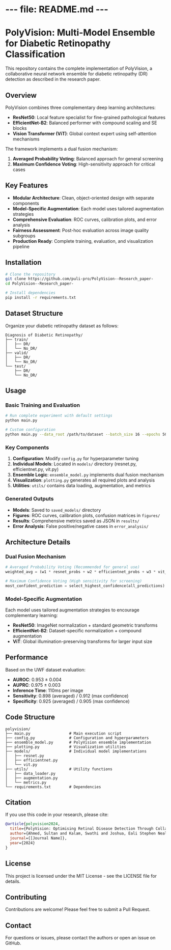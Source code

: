 # --- file: README.md ---
# PolyVision: Multi-Model Ensemble for Diabetic Retinopathy Classification

This repository contains the complete implementation of PolyVision, a collaborative neural network ensemble for diabetic retinopathy (DR) detection as described in the research paper.

## Overview

PolyVision combines three complementary deep learning architectures:
- **ResNet50**: Local feature specialist for fine-grained pathological features
- **EfficientNet-B2**: Balanced performer with compound scaling and SE blocks
- **Vision Transformer (ViT)**: Global context expert using self-attention mechanisms

The framework implements a dual fusion mechanism:
1. **Averaged Probability Voting**: Balanced approach for general screening
2. **Maximum Confidence Voting**: High-sensitivity approach for critical cases

## Key Features

- **Modular Architecture**: Clean, object-oriented design with separate components
- **Model-Specific Augmentation**: Each model uses tailored augmentation strategies
- **Comprehensive Evaluation**: ROC curves, calibration plots, and error analysis
- **Fairness Assessment**: Post-hoc evaluation across image quality subgroups
- **Production Ready**: Complete training, evaluation, and visualization pipeline

## Installation

```bash
# Clone the repository
git clone https://github.com/puli-pro/PolyVision--Research_paper-
cd PolyVision--Research_paper-

# Install dependencies
pip install -r requirements.txt
```

## Dataset Structure

Organize your diabetic retinopathy dataset as follows:
```
Diagnosis of Diabetic Retinopathy/
├── train/
│   ├── DR/
│   └── No_DR/
├── valid/
│   ├── DR/
│   └── No_DR/
└── test/
    ├── DR/
    └── No_DR/
```

## Usage

### Basic Training and Evaluation

```bash
# Run complete experiment with default settings
python main.py

# Custom configuration
python main.py --data_root /path/to/dataset --batch_size 16 --epochs 50 --lr 1e-5
```

### Key Components

1. **Configuration**: Modify `config.py` for hyperparameter tuning
2. **Individual Models**: Located in `models/` directory (resnet.py, efficientnet.py, vit.py)
3. **Ensemble Logic**: `ensemble_model.py` implements dual fusion mechanism
4. **Visualization**: `plotting.py` generates all required plots and analysis
5. **Utilities**: `utils/` contains data loading, augmentation, and metrics

### Generated Outputs

- **Models**: Saved to `saved_models/` directory
- **Figures**: ROC curves, calibration plots, confusion matrices in `figures/`
- **Results**: Comprehensive metrics saved as JSON in `results/`
- **Error Analysis**: False positive/negative cases in `error_analysis/`

## Architecture Details

### Dual Fusion Mechanism

```python
# Averaged Probability Voting (Recommended for general use)
weighted_avg = (w1 * resnet_probs + w2 * efficientnet_probs + w3 * vit_probs)

# Maximum Confidence Voting (High sensitivity for screening)
most_confident_prediction = select_highest_confidence(all_predictions)
```

### Model-Specific Augmentation

Each model uses tailored augmentation strategies to encourage complementary learning:
- **ResNet50**: ImageNet normalization + standard geometric transforms
- **EfficientNet-B2**: Dataset-specific normalization + compound augmentation
- **ViT**: Global illumination-preserving transforms for larger input size

## Performance

Based on the UWF dataset evaluation:
- **AUROC**: 0.953 ± 0.004
- **AUPRC**: 0.975 ± 0.003
- **Inference Time**: 110ms per image
- **Sensitivity**: 0.898 (averaged) / 0.912 (max confidence)
- **Specificity**: 0.925 (averaged) / 0.905 (max confidence)

## Code Structure

```
polyvision/
├── main.py                 # Main execution script
├── config.py               # Configuration and hyperparameters
├── ensemble_model.py       # PolyVision ensemble implementation
├── plotting.py             # Visualization utilities
├── models/                 # Individual model implementations
│   ├── resnet.py
│   ├── efficientnet.py
│   └── vit.py
├── utils/                  # Utility functions
│   ├── data_loader.py
│   ├── augmentation.py
│   └── metrics.py
└── requirements.txt        # Dependencies
```

## Citation

If you use this code in your research, please cite:

```bibtex
@article{polyvision2024,
  title={PolyVision: Optimising Retinal Disease Detection Through Collaborative Neural Networks},
  author={Ahmed, Sultan and Kalam, Swathi and Joshua, Eali Stephen Neal and Abdeljaber, Hikmat A. M.},
  journal={[Journal Name]},
  year={2024}
}
```

## License

This project is licensed under the MIT License - see the LICENSE file for details.

## Contributing

Contributions are welcome! Please feel free to submit a Pull Request.

## Contact

For questions or issues, please contact the authors or open an issue on GitHub.